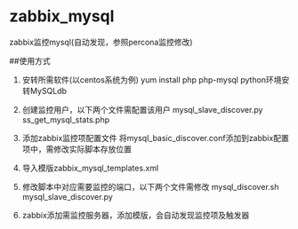 # zabbix_mysql
zabbix监控mysql(自动发现，参照percona监控修改)

##使用方式
1. 安转所需软件(以centos系统为例)
yum install php php-mysql
python环境安转MySQLdb

2. 创建监控用户，以下两个文件需配置该用户
mysql_slave_discover.py
ss_get_mysql_stats.php

3. 添加zabbix监控项配置文件
将mysql_basic_discover.conf添加到zabbix配置项中，需修改实际脚本存放位置

4. 导入模版zabbix_mysql_templates.xml

5. 修改脚本中对应需要监控的端口，以下两个文件需修改
mysql_discover.sh
mysql_slave_discover.py

6. zabbix添加需监控服务器，添加模版，会自动发现监控项及触发器

